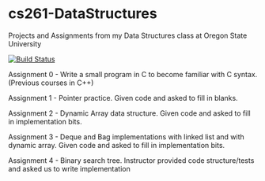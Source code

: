 # cs261-DataStructures
Projects and Assignments from my Data Structures class at Oregon State University

[![Build Status](https://travis-ci.org/nathansoz/cs261-DataStructures.svg?branch=master)](https://travis-ci.org/nathansoz/cs261-DataStructures)

Assignment 0 - Write a small program in C to become familiar with C syntax. (Previous courses in C++)

Assignment 1 - Pointer practice. Given code and asked to fill in blanks.

Assignment 2 - Dynamic Array data structure. Given code and asked to fill in implementation bits.

Assignment 3 - Deque and Bag implementations with linked list and with dynamic array. Given code and asked to fill in implementation bits.

Assignment 4 - Binary search tree. Instructor provided code structure/tests and asked us to write implementation
